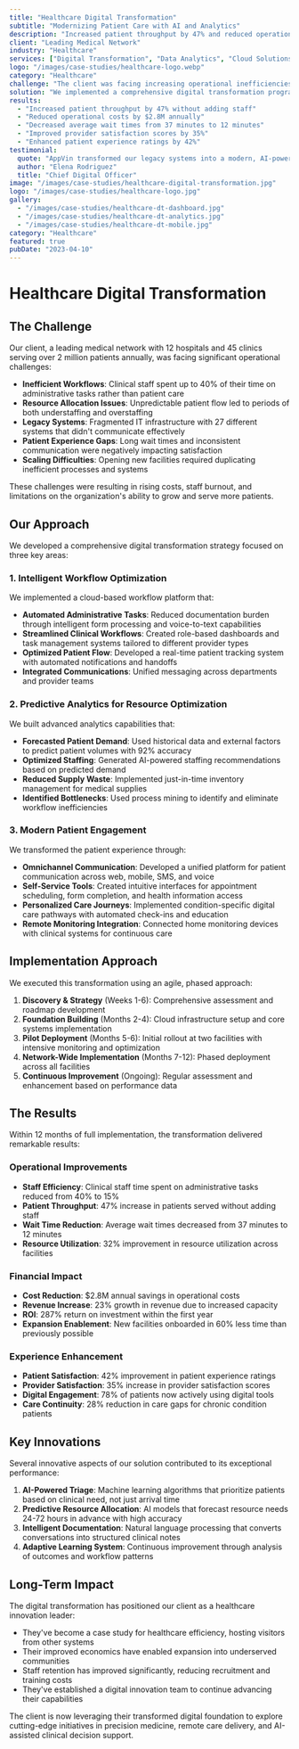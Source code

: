 ```yaml
---
title: "Healthcare Digital Transformation"
subtitle: "Modernizing Patient Care with AI and Analytics"
description: "Increased patient throughput by 47% and reduced operational costs by $2.8M annually through our intelligent workflow automation and predictive analytics platform."
client: "Leading Medical Network"
industry: "Healthcare"
services: ["Digital Transformation", "Data Analytics", "Cloud Solutions"]
logo: "/images/case-studies/healthcare-logo.webp"
category: "Healthcare"
challenge: "The client was facing increasing operational inefficiencies, rising costs, and difficulty scaling their services to meet growing patient demand across their network of 12 hospitals and 45 clinics."
solution: "We implemented a comprehensive digital transformation program, including a cloud-based intelligent workflow platform, predictive analytics for resource optimization, and modernized patient engagement systems."
results:
  - "Increased patient throughput by 47% without adding staff"
  - "Reduced operational costs by $2.8M annually"
  - "Decreased average wait times from 37 minutes to 12 minutes"
  - "Improved provider satisfaction scores by 35%"
  - "Enhanced patient experience ratings by 42%"
testimonial:
  quote: "AppVin transformed our legacy systems into a modern, AI-powered ecosystem in half the time and budget we expected. Their team's strategic approach and flawless execution accelerated our digital transformation by 18 months."
  author: "Elena Rodriguez"
  title: "Chief Digital Officer"
image: "/images/case-studies/healthcare-digital-transformation.jpg"
logo: "/images/case-studies/healthcare-logo.jpg"
gallery:
  - "/images/case-studies/healthcare-dt-dashboard.jpg"
  - "/images/case-studies/healthcare-dt-analytics.jpg"
  - "/images/case-studies/healthcare-dt-mobile.jpg"
category: "Healthcare"
featured: true
pubDate: "2023-04-10"
---
```


# Healthcare Digital Transformation

## The Challenge

Our client, a leading medical network with 12 hospitals and 45 clinics serving over 2 million patients annually, was facing significant operational challenges:

- **Inefficient Workflows**: Clinical staff spent up to 40% of their time on administrative tasks rather than patient care
- **Resource Allocation Issues**: Unpredictable patient flow led to periods of both understaffing and overstaffing
- **Legacy Systems**: Fragmented IT infrastructure with 27 different systems that didn't communicate effectively
- **Patient Experience Gaps**: Long wait times and inconsistent communication were negatively impacting satisfaction
- **Scaling Difficulties**: Opening new facilities required duplicating inefficient processes and systems

These challenges were resulting in rising costs, staff burnout, and limitations on the organization's ability to grow and serve more patients.

## Our Approach

We developed a comprehensive digital transformation strategy focused on three key areas:

### 1. Intelligent Workflow Optimization

We implemented a cloud-based workflow platform that:

- **Automated Administrative Tasks**: Reduced documentation burden through intelligent form processing and voice-to-text capabilities
- **Streamlined Clinical Workflows**: Created role-based dashboards and task management systems tailored to different provider types
- **Optimized Patient Flow**: Developed a real-time patient tracking system with automated notifications and handoffs
- **Integrated Communications**: Unified messaging across departments and provider teams

### 2. Predictive Analytics for Resource Optimization

We built advanced analytics capabilities that:

- **Forecasted Patient Demand**: Used historical data and external factors to predict patient volumes with 92% accuracy
- **Optimized Staffing**: Generated AI-powered staffing recommendations based on predicted demand
- **Reduced Supply Waste**: Implemented just-in-time inventory management for medical supplies
- **Identified Bottlenecks**: Used process mining to identify and eliminate workflow inefficiencies

### 3. Modern Patient Engagement

We transformed the patient experience through:

- **Omnichannel Communication**: Developed a unified platform for patient communication across web, mobile, SMS, and voice
- **Self-Service Tools**: Created intuitive interfaces for appointment scheduling, form completion, and health information access
- **Personalized Care Journeys**: Implemented condition-specific digital care pathways with automated check-ins and education
- **Remote Monitoring Integration**: Connected home monitoring devices with clinical systems for continuous care

## Implementation Approach

We executed this transformation using an agile, phased approach:

1. **Discovery & Strategy** (Weeks 1-6): Comprehensive assessment and roadmap development
2. **Foundation Building** (Months 2-4): Cloud infrastructure setup and core systems implementation
3. **Pilot Deployment** (Months 5-6): Initial rollout at two facilities with intensive monitoring and optimization
4. **Network-Wide Implementation** (Months 7-12): Phased deployment across all facilities
5. **Continuous Improvement** (Ongoing): Regular assessment and enhancement based on performance data

## The Results

Within 12 months of full implementation, the transformation delivered remarkable results:

### Operational Improvements

- **Staff Efficiency**: Clinical staff time spent on administrative tasks reduced from 40% to 15%
- **Patient Throughput**: 47% increase in patients served without adding staff
- **Wait Time Reduction**: Average wait times decreased from 37 minutes to 12 minutes
- **Resource Utilization**: 32% improvement in resource utilization across facilities

### Financial Impact

- **Cost Reduction**: $2.8M annual savings in operational costs
- **Revenue Increase**: 23% growth in revenue due to increased capacity
- **ROI**: 287% return on investment within the first year
- **Expansion Enablement**: New facilities onboarded in 60% less time than previously possible

### Experience Enhancement

- **Patient Satisfaction**: 42% improvement in patient experience ratings
- **Provider Satisfaction**: 35% increase in provider satisfaction scores
- **Digital Engagement**: 78% of patients now actively using digital tools
- **Care Continuity**: 28% reduction in care gaps for chronic condition patients

## Key Innovations

Several innovative aspects of our solution contributed to its exceptional performance:

1. **AI-Powered Triage**: Machine learning algorithms that prioritize patients based on clinical need, not just arrival time
2. **Predictive Resource Allocation**: AI models that forecast resource needs 24-72 hours in advance with high accuracy
3. **Intelligent Documentation**: Natural language processing that converts conversations into structured clinical notes
4. **Adaptive Learning System**: Continuous improvement through analysis of outcomes and workflow patterns

## Long-Term Impact

The digital transformation has positioned our client as a healthcare innovation leader:

- They've become a case study for healthcare efficiency, hosting visitors from other systems
- Their improved economics have enabled expansion into underserved communities
- Staff retention has improved significantly, reducing recruitment and training costs
- They've established a digital innovation team to continue advancing their capabilities

The client is now leveraging their transformed digital foundation to explore cutting-edge initiatives in precision medicine, remote care delivery, and AI-assisted clinical decision support.
